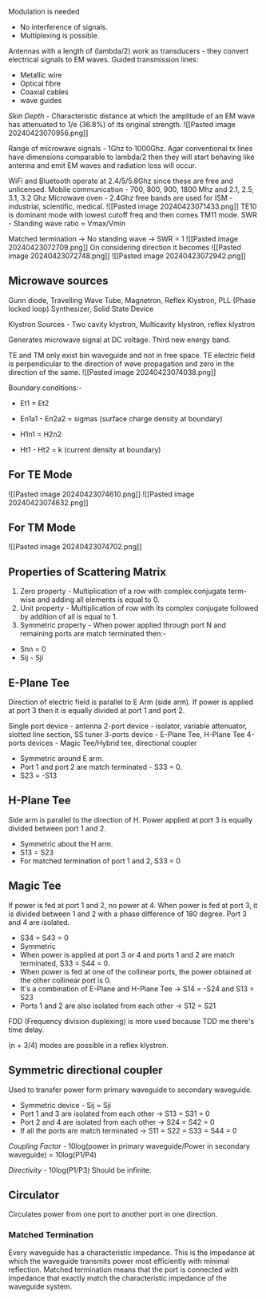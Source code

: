 Modulation is needed 
- No interference of signals. 
- Multiplexing is possible. 

Antennas with a length of (lambda/2) work as transducers - they convert electrical signals to EM waves. 
Guided transmission lines:
- Metallic wire 
- Optical fibre 
- Coaxial cables 
- wave guides 

*Skin Depth* - Characteristic distance at which the amplitude of an EM wave has attenuated to 1/e (36.8%) of its original strength. 
![[Pasted image 20240423070956.png]]

Range of microwave signals - 1Ghz to 1000Ghz. 
Agar conventional tx lines have dimensions comparable to lambda/2 then they will start behaving like antenna and emit EM waves and radiation loss will occur. 

WiFi and Bluetooth operate at 2.4/5/5.8Ghz since these are free and unlicensed. 
Mobile communication - 700, 800, 900, 1800 Mhz and 2.1, 2.5, 3.1, 3.2 Ghz
Microwave oven - 2.4Ghz 
free bands are used for ISM - industrial, scientific, medical. 
![[Pasted image 20240423071433.png]]
TE10 is dominant mode with lowest cutoff freq and then comes TM11 mode.
SWR - Standing wave ratio = Vmax/Vmin

Matched termination -> No standing wave -> SWR = 1
![[Pasted image 20240423072709.png]]
On considering direction it becomes
![[Pasted image 20240423072748.png]]
![[Pasted image 20240423072942.png]]

## Microwave sources
Gunn diode, Travelling Wave Tube, Magnetron, Reflex Klystron, PLL (Phase locked loop) Synthesizer, Solid State Device 

Klystron Sources - Two cavity klystron, Multicavity klystron, reflex klystron

Generates microwave signal at DC voltage.
Third new energy band.

TE and TM only exist bin waveguide and not in free space.
TE electric field is perpendicular to the direction of wave propagation and zero in the direction of the same. 
![[Pasted image 20240423074038.png]]

Boundary conditions:- 
- Et1 = Et2 
- En1a1 - En2a2 = sigmas (surface charge density at boundary)

- H1n1 = H2n2
- Ht1 - Ht2 = k (current density at boundary)
## For TE Mode 
![[Pasted image 20240423074610.png]]
![[Pasted image 20240423074632.png]]

## For TM Mode
![[Pasted image 20240423074702.png]]

## Properties of Scattering Matrix 
1. Zero property - Multiplication of a row with complex conjugate term-wise and adding all elements is equal to 0.
2. Unit property - Multiplication of row with its complex conjugate followed by addition of all is equal to 1. 
3. Symmetric property - When power applied through port N and remaining ports are match terminated then:- 
- Snn = 0
- Sij - Sji

## E-Plane Tee
Direction of electric field is parallel to E Arm (side arm).
If power is applied at port 3 then it is equally divided at port 1 and port 2. 

Single port device - antenna 
2-port device - isolator, variable attenuator, slotted line section, SS tuner 
3-ports device - E-Plane Tee, H-Plane Tee
4-ports devices - Magic Tee/Hybrid tee, directional coupler

- Symmetric around E arm. 
- Port 1 and port 2 are match terminated - S33 = 0.
- S23 = -S13

## H-Plane Tee
Side arm is parallel to the direction of H.
Power applied at port 3 is equally divided between port 1 and 2. 

- Symmetric about the H arm. 
- S13 = S23
- For matched termination of port 1 and 2, S33 = 0

## Magic Tee 
If power is fed at port 1 and 2, no power at 4. 
When power is fed at port 3, it is divided between 1 and 2 with a phase difference of 180 degree. 
Port 3 and 4 are isolated. 

- S34 = S43 = 0
- Symmetric 
- When power is applied at port 3 or 4 and ports 1 and 2 are match terminated, S33 = S44 = 0.
- When power is fed at one of the collinear ports, the power obtained at the other collinear port is 0. 
- It's a combination of E-Plane and H-Plane Tee -> S14 = -S24 and S13 = S23
- Ports 1 and 2 are also isolated from each other -> S12 = S21

FDD (Frequency division duplexing) is more used because TDD me there's time delay. 

(n + 3/4) modes are possible in a reflex klystron. 

## Symmetric directional coupler 
Used to transfer power form primary waveguide to secondary waveguide. 
- Symmetric device - Sij = Sji 
- Port 1 and 3 are isolated from each other -> S13 = S31 = 0 
- Port 2 and 4 are isolated from each other -> S24 = S42 = 0
- If all the ports are match terminated -> S11 = S22 = S33 = S44 = 0

_Coupling Factor_ - 10log(power in primary waveguide/Power in secondary waveguide) = 10log(P1/P4)

*Directivity* - 10log(P1/P3)
Should be infinite. 

## Circulator 
Circulates power from one port to another port in one direction. 

### Matched Termination 
Every waveguide has a characteristic impedance. This is the impedance at which the waveguide transmits power most efficiently with minimal reflection. 
Matched termination means that the port is connected with impedance that exactly match the characteristic impedance of the waveguide system. 